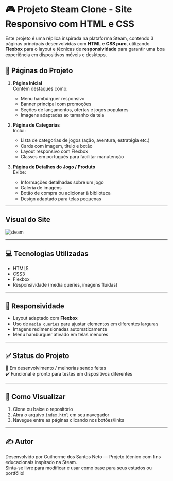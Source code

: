 # 🎮 Projeto Steam Clone - Site Responsivo com HTML e CSS

Este projeto é uma réplica inspirada na plataforma Steam, contendo 3 páginas principais desenvolvidas com **HTML** e **CSS puro**, utilizando **Flexbox** para o layout e técnicas de **responsividade** para garantir uma boa experiência em dispositivos móveis e desktops.

## 🔗 Páginas do Projeto

1. **Página Inicial**  
   Contém destaques como:
   - Menu hambúrguer responsivo
   - Banner principal com promoções
   - Seções de lançamentos, ofertas e jogos populares
   - Imagens adaptadas ao tamanho da tela

2. **Página de Categorias**  
   Inclui:
   - Lista de categorias de jogos (ação, aventura, estratégia etc.)
   - Cards com imagem, título e botão
   - Layout responsivo com Flexbox
   - Classes em português para facilitar manutenção

3. **Página de Detalhes do Jogo / Produto**  
   Exibe:
   - Informações detalhadas sobre um jogo
   - Galeria de imagens
   - Botão de compra ou adicionar à biblioteca
   - Design adaptado para telas pequenas

---
## Visual do Site

![steam](https://github.com/user-attachments/assets/33d58b5e-9d66-47b9-a5da-0b50b638d54a)

---


## 💻 Tecnologias Utilizadas

- HTML5  
- CSS3  
- Flexbox  
- Responsividade (media queries, imagens fluidas)


---

## 📱 Responsividade

- Layout adaptado com **Flexbox**
- Uso de `media queries` para ajustar elementos em diferentes larguras
- Imagens redimensionadas automaticamente
- Menu hamburguer ativado em telas menores

---

## ✅ Status do Projeto

🚧 Em desenvolvimento / melhorias sendo feitas  
✔️ Funcional e pronto para testes em dispositivos diferentes

---

## 📌 Como Visualizar

1. Clone ou baixe o repositório
2. Abra o arquivo `index.html` em seu navegador
3. Navegue entre as páginas clicando nos botões/links

---

## ✍️ Autor

Desenvolvido por Guilherme dos Santos Neto — Projeto técnico com fins educacionais inspirado na Steam.  
Sinta-se livre para modificar e usar como base para seus estudos ou portfólio!


